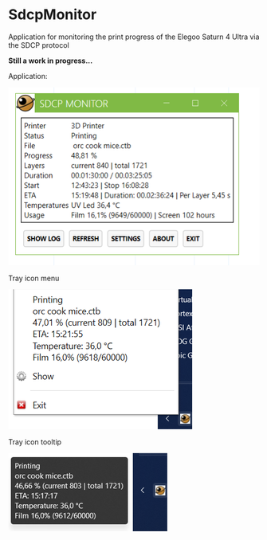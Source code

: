 # SdcpMonitor
Application for monitoring the print progress of the Elegoo Saturn 4 Ultra via the SDCP protocol

**Still a work in progress...**

Application:

![Screenshot of the application](screenshots/application.png)

Tray icon menu

![Screenshot of the trayicon menu](screenshots/trayicon_menu.png)

Tray icon tooltip

![Screenshot of the trayicon tooltip](screenshots/trayicon_tooltip.png)
